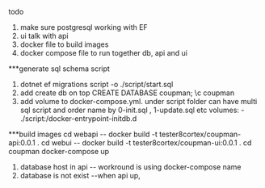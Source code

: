 todo 
1. make sure postgresql working with EF
2. ui talk with api
3. docker file to build images
4. docker compose file to run together db, api and ui   

***generate sql schema script 
1. dotnet ef migrations script -o ./script/start.sql
2. add create db on top
    CREATE DATABASE coupman; 
    \c coupman
3.  add volume to docker-compose.yml. under script folder can have multi sql script and order name by 0-init.sql , 1-update.sql etc 
    volumes:
        - ./script:/docker-entrypoint-initdb.d

***build images
cd webapi -- docker build -t tester8cortex/coupman-api:0.0.1 .
cd webui -- docker build -t tester8cortex/coupman-ui:0.0.1 .
cd coupman docker-compose up

1. database host in api -- workround is using docker-compose name
2. database is not exist --when api up,